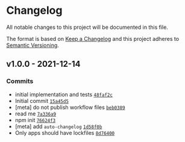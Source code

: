 # Changelog

All notable changes to this project will be documented in this file.

The format is based on [Keep a Changelog](https://keepachangelog.com/en/1.0.0/)
and this project adheres to [Semantic Versioning](https://semver.org/spec/v2.0.0.html).

## v1.0.0 - 2021-12-14

### Commits

- initial implementation and tests [`48faf2c`](https://github.com/es-shims/Array.prototype.groupByToMap/commit/48faf2cb9cac0e4934258f1617690169e3842f41)
- Initial commit [`15a45d5`](https://github.com/es-shims/Array.prototype.groupByToMap/commit/15a45d541f698d2b16e89844cda2e120de83dde0)
- [meta] do not publish workflow files [`beb0389`](https://github.com/es-shims/Array.prototype.groupByToMap/commit/beb038952424980d8ee259f94e2fc7b96f26dfbd)
- read me [`7a336a9`](https://github.com/es-shims/Array.prototype.groupByToMap/commit/7a336a91f88455c88024047eddd2975742331250)
- npm init [`76624f3`](https://github.com/es-shims/Array.prototype.groupByToMap/commit/76624f3b56298f285080b369a9613c9bec6fabd1)
- [meta] add `auto-changelog` [`1d58f0b`](https://github.com/es-shims/Array.prototype.groupByToMap/commit/1d58f0b7af9d0cbeb9c3c405bb370217c0b14783)
- Only apps should have lockfiles [`8d76400`](https://github.com/es-shims/Array.prototype.groupByToMap/commit/8d7640083f9184a4b74db532061f4c174030bd42)
